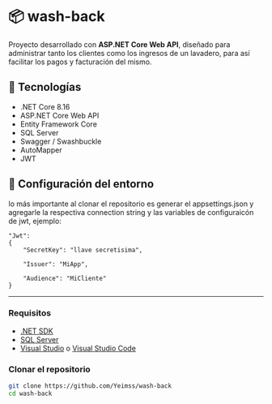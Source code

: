 # 📦 wash-back

Proyecto desarrollado con **ASP.NET Core Web API**, diseñado para administrar tanto los clientes como los ingresos de un lavadero, para así facilitar los pagos y facturación del mismo.

## 🧰 Tecnologías

- .NET Core 8.16
- ASP.NET Core Web API
- Entity Framework Core
- SQL Server
- Swagger / Swashbuckle
- AutoMapper
- JWT

## 🚀 Configuración del entorno
lo más importante al clonar el repositorio es generar el appsettings.json y agregarle la respectiva connection string y las variables de configuraicón de jwt, ejemplo:

    "Jwt":
    {
        "SecretKey": "llave secretisima",

        "Issuer": "MiApp",

        "Audience": "MiCliente"
    }

---
### Requisitos

- [.NET SDK](https://dotnet.microsoft.com/download)
- [SQL Server](https://www.microsoft.com/es-es/sql-server/sql-server-downloads)
- [Visual Studio](https://visualstudio.microsoft.com/) o [Visual Studio Code](https://code.visualstudio.com/)

### Clonar el repositorio

```bash
git clone https://github.com/Yeimss/wash-back
cd wash-back
